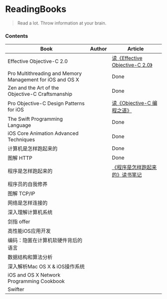 # ReadingBooks
> Read a lot. Throw information at your brain.


### Contents

Book|Author|Article|
--|--|--|
Effective Objective-C 2.0  |  |  [读《Effective Objective-C 2.0》](https://github.com/ShannonChenCHN/iOSLevelingUp/issues/76)|
Pro Multithreading and Memory Management for iOS and OS X |  | Done |
 Zen and the Art of the Objective-C Craftsmanship  |  | Done  |
Pro Objective-C Design Patterns for iOS  |  |  [读《Objective-C 编程之道》](https://github.com/ShannonChenCHN/iOSLevelingUp/issues/87)|
The Swift Programming Language |  |  Done |
iOS Core Animation Advanced Techniques  |  |  Done |
计算机是怎样跑起来的  |   |  Done  |
图解 HTTP  |   | Done |
程序是怎样跑起来的  |   | [《程序是怎样跑起来的》读书笔记]()  |
程序员的自我修养  |    |   |
图解 TCP/IP   |     |   |
网络是怎样连接的  |   |   |
深入理解计算机系统  |    |    |
剑指 offer |  |  |
高性能iOS应用开发  |  |  |
编码：隐匿在计算机软硬件背后的语言  |   |  |
数据结构和算法分析  |   |   |
深入解析Mac OS X & iOS操作系统   |    |     |
iOS and OS X Network Programming Cookbook  |  |  |
Swifter |  |  |



